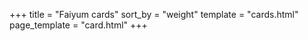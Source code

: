 +++
title = "Faiyum cards"
sort_by = "weight"
template = "cards.html"
page_template = "card.html"
+++
